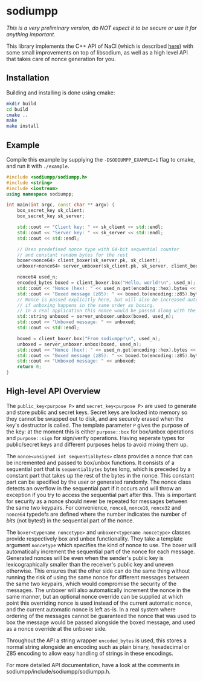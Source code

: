 sodiumpp
========

*This is a very preliminary version, do NOT expect it to be secure or use it for anything important.*

This library implements the C++ API of NaCl (which is described [here](http://nacl.cr.yp.to/)) with some small improvements on top of libsodium, as well as a high level API that takes care of nonce generation for you.

Installation
------------

Building and installing is done using cmake:

```bash
mkdir build
cd build
cmake ..
make
make install
```

Example
-------

Compile this example by supplying the `-DSODIUMPP_EXAMPLE=1` flag to cmake, and run it with `./example`.

```c++
#include <sodiumpp/sodiumpp.h>
#include <string>
#include <iostream>
using namespace sodiumpp;

int main(int argc, const char ** argv) {
    box_secret_key sk_client;
    box_secret_key sk_server;

    std::cout << "Client key: " << sk_client << std::endl;
    std::cout << "Server key: " << sk_server << std::endl;
    std::cout << std::endl;

    // Uses predefined nonce type with 64-bit sequential counter 
    // and constant random bytes for the rest
    boxer<nonce64> client_boxer(sk_server.pk, sk_client);
    unboxer<nonce64> server_unboxer(sk_client.pk, sk_server, client_boxer.get_nonce_constant());

    nonce64 used_n;
    encoded_bytes boxed = client_boxer.box("Hello, world!\n", used_n);
    std::cout << "Nonce (hex): " << used_n.get(encoding::hex).bytes << std::endl;
    std::cout << "Boxed message (z85): " << boxed.to(encoding::z85).bytes << std::endl;
    // Nonce is passed explicitly here, but will also be increased automatically
    // if unboxing happens in the same order as boxing.
    // In a real application this nonce would be passed along with the boxed message.
    std::string unboxed = server_unboxer.unbox(boxed, used_n);
    std::cout << "Unboxed message: " << unboxed;
    std::cout << std::endl;

    boxed = client_boxer.box("From sodiumpp!\n", used_n);
    unboxed = server_unboxer.unbox(boxed, used_n);
    std::cout << "Nonce (hex): " << used_n.get(encoding::hex).bytes << std::endl;
    std::cout << "Boxed message (z85): " << boxed.to(encoding::z85).bytes << std::endl;
    std::cout << "Unboxed message: " << unboxed;
    return 0;
}
```

High-level API Overview
-----------------------

The `public_key<purpose P>` and `secret_key<purpose P>` are used to generate and store public and secret keys. Secret keys are locked into memory so they cannot be swapped out to disk, and are securely erased when the key's destructor is called. The template parameter `P` gives the purpose of the key: at the moment this is either `purpose::box` for box/unbox operations and `purpose::sign` for sign/verify operations. Having seperate types for public/secret keys and different purposes helps to avoid mixing them up.

The `nonce<unsigned int sequentialbytes>` class provides a nonce that can be incremented and passed to box/unbox functions. It consists of a sequential part that is `sequentialbytes` bytes long, which is preceded by a constant part that takes up the rest of the bytes in the nonce. This constant part can be specified by the user or generated randomly.
The nonce class detects an overflow in the sequential part if it occurs and will throw an exception if you try to access the sequential part after this. This is important for security as a nonce should never be repeated for messages between the same two keypairs.
For convenience, `nonce8`, `nonce16`, `nonce32` and `nonce64` typedefs are defined where the number indicates the number of _bits_ (not bytes!) in the sequential part of the nonce.

The `boxer<typename noncetype>` and `unboxer<typename noncetype>` classes provide respectively box and unbox functionality. They take a template argument `noncetype` which specifies the kind of nonce to use. The boxer will automatically increment the sequential part of the nonce for each message. Generated nonces will be even when the sender's public key is lexicographically smaller than the receiver's public key and uneven otherwise. This ensures that the other side can do the same thing without running the risk of using the same nonce for different messages between the same two keypairs, which would compromise the security of the messages. The unboxer will also automatically increment the nonce in the same manner, but an optional nonce override can be supplied at which point this overriding nonce is used instead of the current automatic nonce, and the current automatic nonce is left as-is. In a real system where ordering of the messages cannot be guaranteed the nonce that was used to box the message would be passed alongside the boxed message, and used as a nonce override at the unboxer side.

Throughout the API a string wrapper `encoded_bytes` is used, this stores a normal string alongside an encoding such as plain binary, hexadecimal or Z85 encoding to allow easy handling of strings in these encodings.

For more detailed API documentation, have a look at the comments in sodiumpp/include/sodiumpp/sodiumpp.h.
